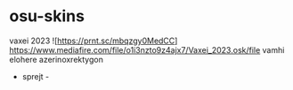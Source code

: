 # osu-skins

vaxei 2023
![https://prnt.sc/mbqzgy0MedCC]
https://www.mediafire.com/file/o1i3nzto9z4ajx7/Vaxei_2023.osk/file
vamhi elohere
azerinoxrektygon
- sprejt -
